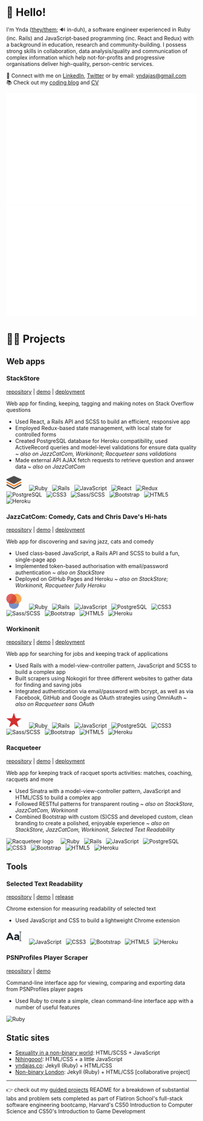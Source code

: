 # 👋 Hello!

I'm Ynda ([they/them](https://pronoun.is/they/.../themself); 🔊 in-duh), a software engineer experienced in Ruby (inc. Rails) and JavaScript-based programming (inc. React and Redux) with a background in education, research and community-building. I possess strong skills in collaboration, data analysis/quality and communication of complex information which help not-for-profits and progressive organisations deliver high-quality, person-centric services.

🤝 Connect with me on [LinkedIn](https://www.linkedin.com/in/yndajas), [Twitter](https://twitter.com/yndajas) or by email: [yndajas@gmail.com](mailto:yndajas@gmail.com)
<br/>
📚 Check out my [coding blog](https://yndajas.co/blog/categories/coding) and [CV](YJ_CV_210929.pdf)

![](https://github.com/yndajas/github-stats/blob/master/generated/overview.svg)
![](https://github.com/yndajas/github-stats/blob/master/generated/languages.svg)

# 👩‍💻 Projects

<!-- Icons from https://devicon.dev -->

## Web apps

### StackStore
[repository](https://github.com/yndajas/StackStore) | [demo](https://www.youtube.com/watch?v=47qTNiLzgQU) | [deployment](http://stackstore.yndajas.co)

Web app for finding, keeping, tagging and making notes on Stack Overflow questions
- Used React, a Rails API and SCSS to build an efficient, responsive app
- Employed Redux-based state management, with local state for controlled forms
- Created PostgreSQL database for Heroku compatibility, used ActiveRecord queries and model-level validations for ensure data quality ~ <i>also on JazzCatCom, Workinonit; Racqueteer sans validations</i>
- Made external API AJAX fetch requests to retrieve question and answer data ~ <i>also on JazzCatCom</i>

<div>
  <img src="https://github.com/yndajas/StackStore/blob/main/public/images/favicon/android-chrome-192x192.png" alt="StackStore logo" width="40" />&nbsp;&nbsp;&nbsp;&nbsp;
  <img src="https://cdn.jsdelivr.net/gh/devicons/devicon/icons/ruby/ruby-original.svg" alt="Ruby" width="40" />&nbsp;&nbsp;
  <img src="https://cdn.jsdelivr.net/gh/devicons/devicon/icons/rails/rails-original-wordmark.svg" alt="Rails" width="40" />&nbsp;&nbsp;
  <img src="https://cdn.jsdelivr.net/gh/devicons/devicon/icons/javascript/javascript-original.svg" alt="JavaScript" width="40" />&nbsp;&nbsp;
  <img src="https://cdn.jsdelivr.net/gh/devicons/devicon/icons/react/react-original.svg" alt="React" width="40" />&nbsp;&nbsp;
  <img src="https://cdn.jsdelivr.net/gh/devicons/devicon/icons/redux/redux-original.svg" alt="Redux" width="40" />&nbsp;&nbsp;
  <img src="https://cdn.jsdelivr.net/gh/devicons/devicon/icons/postgresql/postgresql-original.svg" alt="PostgreSQL" width="40" />&nbsp;&nbsp;
  <img src="https://cdn.jsdelivr.net/gh/devicons/devicon/icons/css3/css3-original.svg" alt="CSS3" width="40" />&nbsp;&nbsp;
  <img src="https://cdn.jsdelivr.net/gh/devicons/devicon/icons/sass/sass-original.svg" alt="Sass/SCSS" width="40" />&nbsp;&nbsp;
  <img src="https://cdn.jsdelivr.net/gh/devicons/devicon/icons/bootstrap/bootstrap-original.svg" alt="Bootstrap" width="40" />&nbsp;&nbsp;
  <img src="https://cdn.jsdelivr.net/gh/devicons/devicon/icons/html5/html5-original.svg" alt="HTML5" width="40" />&nbsp;&nbsp;
  <img src="https://cdn.jsdelivr.net/gh/devicons/devicon/icons/heroku/heroku-original.svg" alt="Heroku" width="40" />
</div>

### JazzCatCom: Comedy, Cats and Chris Dave's Hi-hats
[repository](https://github.com/yndajas/JazzCatCom-Comedy-Cats-and-Chris-Daves-Hi-hats) | [demo](https://www.youtube.com/watch?v=x-QS4K6tN78) | [deployment](http://jazzcatcom.yndajas.co)

Web app for discovering and saving jazz, cats and comedy
- Used class-based JavaScript, a Rails API and SCSS to build a fun, single-page app
- Implemented token-based authorisation with email/password authentication ~ <i>also on StackStore</i>
- Deployed on GitHub Pages and Heroku ~ <i>also on StackStore; Workinonit, Racqueteer fully Heroku</i>

<div>
  <img src="https://github.com/yndajas/JazzCatCom-Comedy-Cats-and-Chris-Daves-Hi-hats/blob/main/src/images/favicon/android-chrome-192x192.png" alt="JazzCatCom logo" width="40" />&nbsp;&nbsp;&nbsp;&nbsp;  
  <img src="https://cdn.jsdelivr.net/gh/devicons/devicon/icons/ruby/ruby-original.svg" alt="Ruby" width="40" />&nbsp;&nbsp;
  <img src="https://cdn.jsdelivr.net/gh/devicons/devicon/icons/rails/rails-original-wordmark.svg" alt="Rails" width="40" />&nbsp;&nbsp;
  <img src="https://cdn.jsdelivr.net/gh/devicons/devicon/icons/javascript/javascript-original.svg" alt="JavaScript" width="40" />&nbsp;&nbsp;
  <img src="https://cdn.jsdelivr.net/gh/devicons/devicon/icons/postgresql/postgresql-original.svg" alt="PostgreSQL" width="40" />&nbsp;&nbsp;
  <img src="https://cdn.jsdelivr.net/gh/devicons/devicon/icons/css3/css3-original.svg" alt="CSS3" width="40" />&nbsp;&nbsp;
  <img src="https://cdn.jsdelivr.net/gh/devicons/devicon/icons/sass/sass-original.svg" alt="Sass/SCSS" width="40" />&nbsp;&nbsp;
  <img src="https://cdn.jsdelivr.net/gh/devicons/devicon/icons/bootstrap/bootstrap-original.svg" alt="Bootstrap" width="40" />&nbsp;&nbsp;
  <img src="https://cdn.jsdelivr.net/gh/devicons/devicon/icons/html5/html5-original.svg" alt="HTML5" width="40" />&nbsp;&nbsp;
  <img src="https://cdn.jsdelivr.net/gh/devicons/devicon/icons/heroku/heroku-original.svg" alt="Heroku" width="40" />
</div>

### Workinonit
[repository](https://github.com/yndajas/Workinonit) | [demo](https://www.youtube.com/watch?v=PYwX1QGj6os) | [deployment](http://workinonit.yndajas.co)

Web app for searching for jobs and keeping track of applications 
- Used Rails with a model-view-controller pattern, JavaScript and SCSS to build a complex app
- Built scrapers using Nokogiri for three different websites to gather data for finding and saving jobs
- Integrated authentication via email/password with bcrypt, as well as via Facebook, GitHub and Google as OAuth strategies using OmniAuth ~ <i>also on Racqueteer sans OAuth</i>

<div>
  <img src="https://github.com/yndajas/Workinonit/blob/main/app/assets/images/favicon/android-chrome-192x192.png" alt="Workinonit logo" width="40" />&nbsp;&nbsp;&nbsp;&nbsp;
  <img src="https://cdn.jsdelivr.net/gh/devicons/devicon/icons/ruby/ruby-original.svg" alt="Ruby" width="40" />&nbsp;&nbsp;
  <img src="https://cdn.jsdelivr.net/gh/devicons/devicon/icons/rails/rails-original-wordmark.svg" alt="Rails" width="40" />&nbsp;&nbsp;
  <img src="https://cdn.jsdelivr.net/gh/devicons/devicon/icons/javascript/javascript-original.svg" alt="JavaScript" width="40" />&nbsp;&nbsp;
  <img src="https://cdn.jsdelivr.net/gh/devicons/devicon/icons/postgresql/postgresql-original.svg" alt="PostgreSQL" width="40" />&nbsp;&nbsp;
  <img src="https://cdn.jsdelivr.net/gh/devicons/devicon/icons/css3/css3-original.svg" alt="CSS3" width="40" />&nbsp;&nbsp;
  <img src="https://cdn.jsdelivr.net/gh/devicons/devicon/icons/sass/sass-original.svg" alt="Sass/SCSS" width="40" />&nbsp;&nbsp;
  <img src="https://cdn.jsdelivr.net/gh/devicons/devicon/icons/bootstrap/bootstrap-original.svg" alt="Bootstrap" width="40" />&nbsp;&nbsp;
  <img src="https://cdn.jsdelivr.net/gh/devicons/devicon/icons/html5/html5-original.svg" alt="HTML5" width="40" />&nbsp;&nbsp;
  <img src="https://cdn.jsdelivr.net/gh/devicons/devicon/icons/heroku/heroku-original.svg" alt="Heroku" width="40" />
</div>

### Racqueteer
[repository](https://github.com/yndajas/Racqueteer) | [demo](https://www.youtube.com/watch?v=nK35Tuxfkso) | [deployment](http://racqueteer.yndajas.co)

Web app for keeping track of racquet sports activities: matches, coaching, racquets and more
- Used Sinatra with a model-view-controller pattern, JavaScript and HTML/CSS to build a complex app
- Followed RESTful patterns for transparent routing ~ <i>also on StackStore, JazzCatCom, Workinonit</i>
- Combined Bootstrap with custom (S)CSS and developed custom, clean branding to create a polished, enjoyable experience ~ <i>also on StackStore, JazzCatCom, Workinonit, Selected Text Readability</i>

<div>
  <img src="https://github.com/yndajas/Racqueteer/blob/main/public/favicons/android-chrome-192x192.png" alt="Racqueteer logo" width="40" />&nbsp;&nbsp;&nbsp;&nbsp;
  <img src="https://cdn.jsdelivr.net/gh/devicons/devicon/icons/ruby/ruby-original.svg" alt="Ruby" width="40" />&nbsp;&nbsp;
  <img src="https://cdn.jsdelivr.net/gh/devicons/devicon/icons/rails/rails-original-wordmark.svg" alt="Rails" width="40" />&nbsp;&nbsp;
  <img src="https://cdn.jsdelivr.net/gh/devicons/devicon/icons/javascript/javascript-original.svg" alt="JavaScript" width="40" />&nbsp;&nbsp;
  <img src="https://cdn.jsdelivr.net/gh/devicons/devicon/icons/postgresql/postgresql-original.svg" alt="PostgreSQL" width="40" />&nbsp;&nbsp;
  <img src="https://cdn.jsdelivr.net/gh/devicons/devicon/icons/css3/css3-original.svg" alt="CSS3" width="40" />&nbsp;&nbsp;
  <img src="https://cdn.jsdelivr.net/gh/devicons/devicon/icons/bootstrap/bootstrap-original.svg" alt="Bootstrap" width="40" />&nbsp;&nbsp;
  <img src="https://cdn.jsdelivr.net/gh/devicons/devicon/icons/html5/html5-original.svg" alt="HTML5" width="40" />&nbsp;&nbsp;
  <img src="https://cdn.jsdelivr.net/gh/devicons/devicon/icons/heroku/heroku-original.svg" alt="Heroku" width="40" />
</div>

## Tools

### Selected Text Readability
[repository](https://github.com/yndajas/selected-text-readability) | [demo](https://www.youtube.com/watch?v=_AP_qb5wuMA) | [release](https://chrome.google.com/webstore/detail/selected-text-readability/gmmgeofdbimelpnapecnbdckopibaecl)

Chrome extension for measuring readability of selected text
- Used JavaScript and CSS to build a lightweight Chrome extension

<div>
  <img src="https://github.com/yndajas/selected-text-readability/blob/main/icons/icon128.png" alt="Selected Text Readability logo" width="40" />&nbsp;&nbsp;&nbsp;&nbsp;
  <img src="https://cdn.jsdelivr.net/gh/devicons/devicon/icons/javascript/javascript-original.svg" alt="JavaScript" width="40" />&nbsp;&nbsp;
  <img src="https://cdn.jsdelivr.net/gh/devicons/devicon/icons/css3/css3-original.svg" alt="CSS3" width="40" />&nbsp;&nbsp;
  <img src="https://cdn.jsdelivr.net/gh/devicons/devicon/icons/bootstrap/bootstrap-original.svg" alt="Bootstrap" width="40" />&nbsp;&nbsp;
  <img src="https://cdn.jsdelivr.net/gh/devicons/devicon/icons/html5/html5-original.svg" alt="HTML5" width="40" />&nbsp;&nbsp;
  <img src="https://cdn.jsdelivr.net/gh/devicons/devicon/icons/heroku/heroku-original.svg" alt="Heroku" width="40" />
</div>

### PSNProfiles Player Scraper
[repository](https://github.com/yndajas/PSNProfiles-player-scraper) | [demo](https://www.youtube.com/watch?v=l1yA_LfLz-c)

Command-line interface app for viewing, comparing and exporting data from PSNProfiles player pages
- Used Ruby to create a simple, clean command-line interface app with a number of useful features

<div>
  <img src="https://cdn.jsdelivr.net/gh/devicons/devicon/icons/ruby/ruby-original.svg" alt="Ruby" width="40" />&nbsp;&nbsp;
</div>

## Static sites

-   [Sexuality in a non-binary world](https://github.com/yndajas/sexuality-in-a-non-binary-world): HTML/SCSS + JavaScript
-   [Nihingooo!](https://github.com/yndajas/Nihongooo): HTML/CSS + a little JavaScript
-   [yndajas.co](https://github.com/yndajas/yndajas.co): Jekyll (Ruby) + HTML/CSS
-   [Non-binary London](https://github.com/nonbinarylondon/Non-binary-London-website): Jekyll (Ruby) + HTML/CSS \[collaborative project\]

<hr />

👉 check out my [guided projects](https://github.com/yndajas/yndajas/blob/main/guided_projects.md) README for a breakdown of substantial labs and problem sets completed as part of Flatiron School's full-stack software engineering bootcamp, Harvard's CS50 Introduction to Computer Science and CS50's Introduction to Game Development
